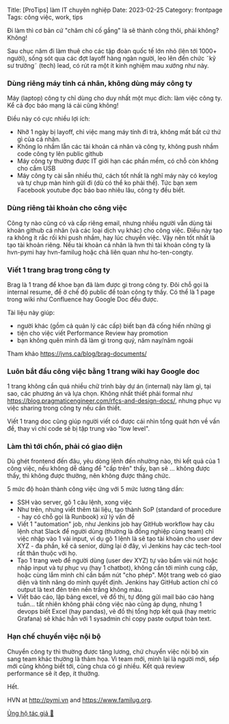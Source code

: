 Title: [ProTips] làm IT chuyên nghiệp
Date: 2023-02-25
Category: frontpage
Tags: công việc, work, tips

Đi làm thì cơ bản cứ "chăm chỉ cố gắng" là sẽ thành công thôi, phải không?
Không!

Sau chục năm đi làm thuê cho các tập đoàn quốc tế lớn nhỏ (lên tới 1000+ người), sống sót qua các đợt layoff hàng ngàn người, leo lên đến chức ˜kỹ sư trưởng˜ (tech) lead, có rút ra một ít kinh nghiệm mau xướng như này.

### Dùng riêng máy tính cá nhân, không dùng máy công ty
Máy (laptop) công ty chỉ dùng cho duy nhất một mục đích: làm việc công ty. Kể cả đọc báo mạng lá cải cũng không!

Điều này có cực nhiều lợi ích:

- Nhỡ 1 ngày bị layoff, chỉ việc mang máy tính đi trả, không mất bất cứ thứ gì của cá nhân.
- Không lo nhầm lẫn các tài khoản cá nhân và công ty, không push nhầm code công ty lên public github
- Máy công ty thường được IT giới hạn các phần mềm, có chỗ còn không cho cắm USB
- Máy công ty cài sẵn nhiều thứ, cách tốt nhất là nghĩ máy này có keylog và tự chụp màn hình gửi đi (dù có thể ko phải thế). Tức bạn xem Facebook youtube đọc báo bao nhiêu lâu, công ty đều biết.

### Dùng riêng tài khoản cho công việc
Công ty nào cũng có và cấp riêng email, nhưng nhiều người vẫn dùng tài khoản github cá nhân (và các loại dịch vụ khác) cho công việc. Điều này tạo ra không ít rắc rối khi push nhầm, hay lúc chuyển việc. Vậy nên tốt nhất là tạo tài khoản riêng. Nếu tài khoản cá nhân là hvn thì tài khoản công ty là hvn-pymi hay hvn-familug hoặc chả liên quan như ho-ten-congty.

### Viết 1 trang brag trong công ty
Brag là 1 trang để khoe bạn đã làm được gì trong công ty. Đôi chỗ gọi là internal resume, để ở chế độ public để toàn công ty thấy. Có thể là 1 page trong wiki như Confluence hay Google Doc đều được.

Tài liệu này giúp:

- người khác (gồm cả quản lý các cấp) biết bạn đã cống hiến những gì
- tiện cho việc viết Performance Review hay promotion
- bạn không quên mình đã làm gì trong quý, năm nay/năm ngoái

Tham khảo <https://jvns.ca/blog/brag-documents/>

### Luôn bắt đầu công việc bằng 1 trang wiki hay Google doc
1 trang không cần quá nhiều chữ trình bày dự án (internal) này làm gì, tại sao, các phương án và lựa chọn. Không nhất thiết phải formal như <https://blog.pragmaticengineer.com/rfcs-and-design-docs/>, nhưng phục vụ việc sharing trong công ty nếu cần thiết.

Viết 1 trang doc cũng giúp người viết có được cái nhìn tổng quát hơn về vấn đề, thay vì chỉ code sẽ bị tập trung vào "low level".

### Làm thì tới chốn, phải có giao diện
Dù ghét frontend đến đâu, yêu dòng lệnh đến nhường nào, thì kết quả của 1 công việc, nếu không dễ dàng để "cấp trên" thấy, bạn sẽ ... không được thấy, thì không được thưởng, nên không được thăng chức.

5 mức độ hoàn thành công việc ứng với 5 mức lương tăng dần:

- SSH vào server, gõ 1 câu lệnh, xong việc
- Như trên, nhưng viết thêm tài liệu, tạo thành SoP (standard of procedure - hay có chỗ gọi là Runbook) xử lý vấn đề
- Viết 1 "automation" job, như Jenkins job hay GitHub workflow hay câu lệnh chat Slack để người dùng (thường là đồng nghiệp cùng team) chỉ việc nhập vào 1 vài input, ví dụ gõ 1 lệnh là sẽ tạo tài khoản cho user dev XYZ - đa phần, kể cả senior, dừng lại ở đây, vì Jenkins hay các tech-tool rất thân thuộc với họ.
- Tạo 1 trang web để người dùng (user dev XYZ) tự vào bấm vài nút hoặc nhập input và tự phục vụ (hay 1 chatbot), không cần tới mình cung cấp, hoặc cùng lắm mình chỉ cần bấm nút "cho phép". Một trang web có giao diện và tính năng do mình quyết định. Jenkins hay GitHub action chỉ có output là text đên trên nền trắng không màu.
- Viết báo cáo, lập bảng excel, vẽ đồ thị, tự động gửi mail báo cáo hàng tuần... tất nhiên không phải công việc nào cũng áp dụng, nhưng 1 devops biết Excel (hay pandas), vẽ đồ thị tổng hợp kết quả (hay metric Grafana) sẽ khác hẳn với 1 sysadmin chỉ copy paste output toàn text.

### Hạn chế chuyển việc nội bộ
Chuyển công ty thì thường được tăng lương, chứ chuyển việc nội bộ xin sang team khác thường là thảm họa. Vì team mới, mình lại là người mới, sếp mới cũng không biết tới, cũng chưa có gì nhiều. Kết quả review performance sẽ ít đẹp, ít thưởng.

Hết.

HVN at <http://pymi.vn> and <https://www.familug.org>.

[Ủng hộ tác giả 🍺](https://www.familug.org/p/ung-ho.html)

